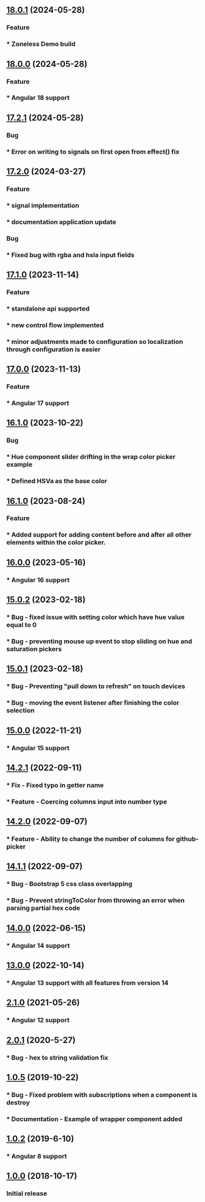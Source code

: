 <a name="18.0.1"></a>
## [18.0.1](https://github.com/pIvan/ngx-color-picker/commit/b9b0929b742e8c9ce469db4322d01186a996b283) (2024-05-28)
### Feature
### * Zoneless Demo build

<a name="18.0.0"></a>
## [18.0.0](https://github.com/pIvan/ngx-color-picker/commit/b9b0929b742e8c9ce469db4322d01186a996b283) (2024-05-28)
### Feature
### * Angular 18 support

<a name="17.2.1"></a>
## [17.2.1](https://github.com/pIvan/ngx-color-picker/commit/1b12cec750ade4624c9cd14326fcae614336a7fb) (2024-05-28)
### Bug
### * Error on writing to signals on first open from effect() fix

<a name="17.2.0"></a>
## [17.2.0](https://github.com/pIvan/ngx-color-picker/commit/b460318f9ff51b282760361637dc0b78053f890d) (2024-03-27)
### Feature
### * signal implementation
### * documentation application update

### Bug
### * Fixed bug with rgba and hsla input fields

<a name="17.1.0"></a>
## [17.1.0](https://github.com/pIvan/ngx-color-picker/commit/530105f6edcc533245476394797e367f35bfd55b) (2023-11-14)
### Feature
### * standalone api supported
### * new control flow implemented
### * minor adjustments made to configuration so localization through configuration is easier

<a name="17.0.0"></a>
## [17.0.0](https://github.com/pIvan/ngx-color-picker/commit/ac043e615ebde89ce0c6d5449939f6bcf1ea8e48) (2023-11-13)
### Feature
### * Angular 17 support

<a name="16.2.0"></a>
## [16.1.0](https://github.com/pIvan/ngx-color-picker/commit/e387999d6c7758fa63b647732f679545776f23be) (2023-10-22)
### Bug
### * Hue component slider drifting in the wrap color picker example
### * Defined HSVa as the base color

<a name="16.1.0"></a>
## [16.1.0](https://github.com/pIvan/ngx-color-picker/commit/3ca5dae3db80a369965eabc3686a26835938d9ba) (2023-08-24)
### Feature
### * Added support for adding content before and after all other elements within the color picker.


<a name="16.0.0"></a>
## [16.0.0](https://github.com/pIvan/ngx-color-picker/commit/071866862cd41ce5771357a2e71e0833dbfe4a49) (2023-05-16)
### * Angular 16 support


<a name="15.0.2"></a>
## [15.0.2](https://github.com/pIvan/ngx-color-picker/commit/980f336e27d24f237b189bdc7f74d286ec992fc8) (2023-02-18)
### * Bug - fixed issue with setting color which have hue value equal to 0
### * Bug - preventing mouse up event to stop sliding on hue and saturation pickers


<a name="15.0.1"></a>
## [15.0.1](https://github.com/pIvan/ngx-color-picker/commit/4656a5ea4408e2a13c497f4f88222105dcbf30c1) (2023-02-18)
### * Bug - Preventing "pull down to refresh" on touch devices
### * Bug - moving the event listener after finishing the color selection


<a name="15.0.0"></a>
## [15.0.0](https://github.com/pIvan/ngx-color-picker/commit/da1bd9b0c9406f40ec6748b604f76f0148c3129b) (2022-11-21)
### * Angular 15 support


<a name="14.2.1"></a>
## [14.2.1](https://github.com/pIvan/ngx-color-picker/commit/62df22219b46bd4e954a26133912e6d8394bc214) (2022-09-11)

### * Fix - Fixed typo in getter name
### * Feature - Coercing columns input into number type

<a name="14.2.0"></a>
## [14.2.0](https://github.com/pIvan/ngx-color-picker/commit/67a51b7d4a37387a63234270b06090e6b480393a) (2022-09-07)
### * Feature - Ability to change the number of columns for github-picker

<a name="14.1.1"></a>
## [14.1.1](https://github.com/pIvan/ngx-color-picker/commit/3eecdbd3ea9b84a2581935f32e4e773b8286cdeb) (2022-09-07)
### * Bug - Bootstrap 5 css class overlapping
### * Bug - Prevent stringToColor from throwing an error when parsing partial hex code



<a name="14.0.0"></a>
## [14.0.0](https://github.com/pIvan/ngx-color-picker/commit/9f52bd786aeeb55aa57780a530a90c17d5cfa2c1) (2022-06-15)
### * Angular 14 support


<a name="13.0.0"></a>
## [13.0.0](https://github.com/pIvan/ngx-color-picker/commit/390463388221106b181ba0ded323437dcb9c44ca) (2022-10-14)
### * Angular 13 support with all features from version 14



<a name="2.1.0"></a>
## [2.1.0](https://github.com/pIvan/ngx-color-picker/commit/0c3ecdd853747126e8dea565ccdeea2a9bf7c9f2) (2021-05-26)
### * Angular 12 support

<a name="2.0.1"></a>
## [2.0.1](https://github.com/pIvan/ngx-color-picker/commit/ddbc5869fa74fd64714173ec4dec7a244d649ca1) (2020-5-27)

### * Bug - hex to string validation fix

<a name="1.0.5"></a>
## [1.0.5](https://github.com/pIvan/ngx-color-picker/commit/d6b677bef03106d5f2b259e0704aaac1f0b612d3) (2019-10-22)

### * Bug - Fixed problem with subscriptions when a component is destroy
### * Documentation - Example of wrapper component added

<a name="1.0.2"></a>
## [1.0.2](https://github.com/pIvan/ngx-color-picker/commit/f41102b8e0d725f8804a929c65c7ff9babf2c1fe) (2019-6-10)

### * Angular 8 support

<a name="1.0.0"></a>
## [1.0.0](https://github.com/pIvan/ngx-color-picker/commit/e837edd13f3e9475f227a8b65050ad2a3036fe7f) (2018-10-17)

### Initial release